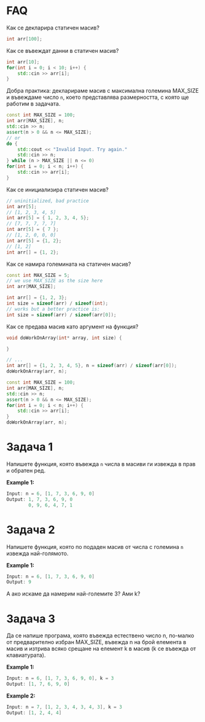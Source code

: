 # FAQ

Как се декларира статичен масив?
```c++
int arr[100];
```

Как се въвеждат данни в статичен масив?
```c++
int arr[10];
for(int i = 0; i < 10; i++) {
    std::cin >> arr[i];
}
```
Добра практика: декларираме масив с максимална големина MAX_SIZE и въвеждаме число `n`, което представлява размерността, с която ще работим в задачата. 
```c++
const int MAX_SIZE = 100;
int arr[MAX_SIZE], n;
std::cin >> n;
assert(n > 0 && n <= MAX_SIZE);
// or
do {
    std::cout << "Invalid Input. Try again."
    std::cin >> n;
} while (n > MAX_SIZE || n <= 0)
for(int i = 0; i < n; i++) {
    std::cin >> arr[i];
}
```

Как се инициализира статичен масив?
```c++
// uninitialized, bad practice
int arr[5];
// [1, 2, 3, 4, 5]
int arr[5] = { 1, 2, 3, 4, 5};
// [7, 7, 7, 7, 7]
int arr[5] = { 7 };
// [1, 2, 0, 0, 0]
int arr[5] = {1, 2};
// [1, 2]
int arr[] = {1, 2};
```

Как се намира големината на статичен масив?
```c++
const int MAX_SIZE = 5;
// we use MAX_SIZE as the size here
int arr[MAX_SIZE];

int arr[] = {1, 2, 3};
int size = sizeof(arr) / sizeof(int);
// works but a better practice is:
int size = sizeof(arr) / sizeof(arr[0]);
```

Как се предава масив като аргумент на функция?
```c++
void doWorkOnArray(int* array, int size) {

}

// ...
int arr[] = {1, 2, 3, 4, 5}, n = sizeof(arr) / sizeof(arr[0]);
doWorkOnArray(arr, n);

const int MAX_SIZE = 100;
int arr[MAX_SIZE], n;
std::cin >> n;
assert(n > 0 && n <= MAX_SIZE);
for(int i = 0; i < n; i++) {
    std::cin >> arr[i];
}
doWorkOnArray(arr, n);
``` 


# Задача 1
Напишете функция, която въвежда `n` числа в масиви ги извежда в прав и обратен ред.

**Example 1:**
```c++
Input: n = 6, [1, 7, 3, 6, 9, 0]
Output: 1, 7, 3, 6, 9, 0
        0, 9, 6, 4, 7, 1
```

# Задача 2
Напишете функция, която по подаден масив от числа с големина `n` извежда най-голямото.

**Example 1:**
```c++
Input: n = 6, [1, 7, 3, 6, 9, 0]
Output: 9
```

А ако искаме да намерим най-големите 3? Ами k?
# Задача 3
Да се напише програма, която въвежда естествено число n, по-малко от предварително избран MAX_SIZE, въвежда n на брой елемента в масив и изтрива всяко срещане на елемент k в масив (k се въвежда от клавиатурата).

**Example 1:**
```c++
Input: n = 6, [1, 7, 3, 6, 9, 0], k = 3
Output: [1, 7, 6, 9, 0]
```


**Example 2:**
```c++
Input: n = 7, [1, 2, 3, 4, 3, 4, 3], k = 3
Output: [1, 2, 4, 4]
```